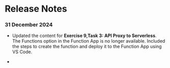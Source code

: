# Release Notes

### 31 December 2024

- Updated the content for **Exercise 9,Task 3: API Proxy to Serverless**. The Functions option in the Function App is no longer available. Included the steps to create the function and deploy it to the Function App using VS Code.

- 
